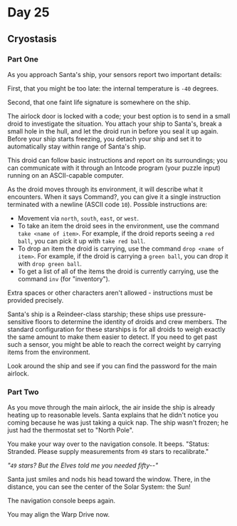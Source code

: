 # Day 25

## Cryostasis

### Part One

As you approach Santa's ship, your sensors report two important details:

First, that you might be too late: the internal temperature is `-40` degrees.

Second, that one faint life signature is somewhere on the ship.

The airlock door is locked with a code; your best option is to send in a small droid to investigate the situation. You attach your ship to Santa's, break a small hole in the hull, and let the droid run in before you seal it up again. Before your ship starts freezing, you detach your ship and set it to automatically stay within range of Santa's ship.

This droid can follow basic instructions and report on its surroundings; you can communicate with it through an Intcode program (your puzzle input) running on an ASCII-capable computer.

As the droid moves through its environment, it will describe what it encounters. When it says Command?, you can give it a single instruction terminated with a newline (ASCII code `10`). Possible instructions are:

- Movement via `north`, `south`, `east`, or `west`.
- To take an item the droid sees in the environment, use the command `take <name of item>`. For example, if the droid reports seeing a `red ball`, you can pick it up with `take red ball`.
- To drop an item the droid is carrying, use the command `drop <name of item>`. For example, if the droid is carrying a `green ball`, you can drop it with `drop green ball`.
- To get a list of all of the items the droid is currently carrying, use the command `inv` (for "inventory").

Extra spaces or other characters aren't allowed - instructions must be provided precisely.

Santa's ship is a Reindeer-class starship; these ships use pressure-sensitive floors to determine the identity of droids and crew members. The standard configuration for these starships is for all droids to weigh exactly the same amount to make them easier to detect. If you need to get past such a sensor, you might be able to reach the correct weight by carrying items from the environment.

Look around the ship and see if you can find the password for the main airlock.

### Part Two

As you move through the main airlock, the air inside the ship is already heating up to reasonable levels. Santa explains that he didn't notice you coming because he was just taking a quick nap. The ship wasn't frozen; he just had the thermostat set to "North Pole".

You make your way over to the navigation console. It beeps. "Status: Stranded. Please supply measurements from `49` stars to recalibrate."

_"`49` stars? But the Elves told me you needed fifty--"_

Santa just smiles and nods his head toward the window. There, in the distance, you can see the center of the Solar System: the Sun!

The navigation console beeps again.

You may align the Warp Drive now.
